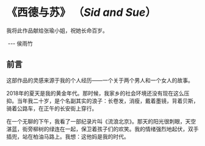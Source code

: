 # 《西德与苏》 （*Sid and Sue*）

我将此作品献给张瑜小姐，祝她长命百岁。

​																							                                      --- 侯雨竹

## 前言

​	这部作品的灵感来源于我的个人经历——一个关于两个男人和一个女人的故事。

​	2018年的夏天是我的黄金年代。那时候，我家乡的社会环境还没有现在这么压抑。当年我二十岁，是个名副其实的浪子：长卷发，消瘦，戴着墨镜，背着贝斯，骑着公路车，在正午的长安街上穿行。

​	在一个无聊的下午，我看了一部纪录片叫《流浪北京》。那天的阳光很刺眼，天空湛蓝，街旁柳树的绿连在一起，保卫着孩子们的欢笑。我的情绪强烈地起伏，双手插兜，站在柏油马路上。我想：这他妈是我的时代。